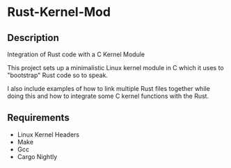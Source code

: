 # Rust-Kernel-Mod

## Description

Integration of Rust code with a C Kernel Module

This project sets up a minimalistic Linux kernel module in C which it uses to "bootstrap" Rust code so to speak.

I also include examples of how to link multiple Rust files together while doing this and how to integrate some C kernel functions with the Rust.

## Requirements

 - Linux Kernel Headers
 - Make
 - Gcc
 - Cargo Nightly
